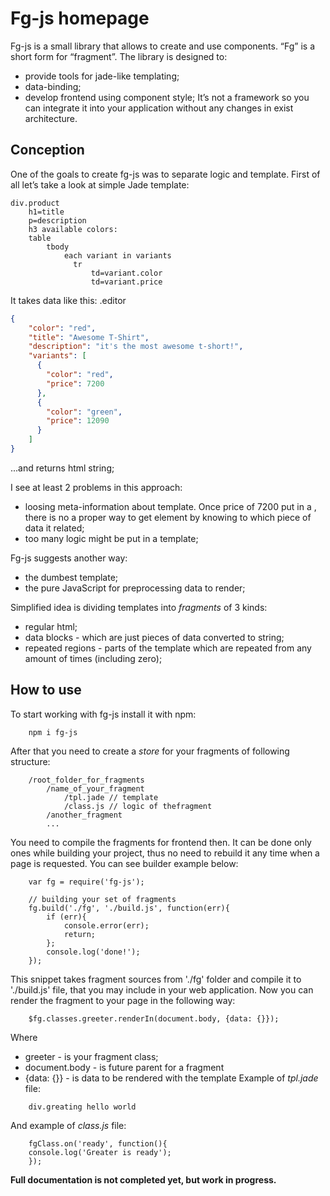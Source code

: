 # Fg-js homepage

Fg-js is a small library that allows to create and use components. “Fg” is a short form for “fragment”. The library is designed to:
- provide tools for jade-like templating;
- data-binding;
- develop frontend using component style;
It’s not a framework so you can integrate it into your application without any changes in exist architecture.
## Conception
One of the goals to create fg-js was to separate logic and template. 
First of all let’s take a look at simple Jade template:
```jade
div.product
	h1=title
    p=description
    h3 available colors:
    table
    	tbody
            each variant in variants
              tr
                  td=variant.color
                  td=variant.price
```
It takes data like this:
.editor
```json
{
  	"color": "red",
	"title": "Awesome T-Shirt",
    "description": "it's the most awesome t-short!",
    "variants": [
      {
      	"color": "red",
        "price": 7200
      },
      {
      	"color": "green",
        "price": 12090
      }
    ]
}
```		
...and returns html string;

I see at least 2 problems in this approach: 
- loosing meta-information about template. Once price of 7200 put in a <td>, there is no a proper way to get <td> element by knowing to which piece of data it related;
- too many logic might be put in a template;

Fg-js suggests another way:
- the dumbest template;
- the pure JavaScript for preprocessing data to render;

Simplified idea is dividing templates into *fragments* of 3 kinds:				
- regular html;
- data blocks - which are just pieces of data converted to string;
- repeated regions - parts of the template which are repeated from any amount of times (including zero);
## How to use	
To start working with fg-js install it with npm:
```
	npm i fg-js
```
After that you need to create a *store* for your fragments of following structure:
```
	/root_folder_for_fragments
		/name_of_your_fragment
			/tpl.jade // template
			/class.js // logic of thefragment
		/another_fragment
		...
```
You need to compile the fragments for frontend then.
It can be done only ones while building your project, thus no need to rebuild it any time when a page is requested.
You can see builder example below:
```
	var fg = require('fg-js');
	
	// building your set of fragments
	fg.build('./fg', './build.js', function(err){
		if (err){
			console.error(err);
			return;
		};
		console.log('done!');
	});
```
This snippet takes fragment sources from './fg' folder and compile it to './build.js' file, that you may include in your web application.
Now you can render the fragment to your page in the following way:
```
	$fg.classes.greeter.renderIn(document.body, {data: {}});
```
Where
- greeter - is your fragment class;
- document.body - is future parent for a fragment
- {data: {}} - is data to be rendered with the template
Example of *tpl.jade* file:
```
	div.greating hello world
```
And example of *class.js* file:
```
	fgClass.on('ready', function(){
	console.log('Greater is ready');
	});
```
**Full documentation is not completed yet, but work in progress.**